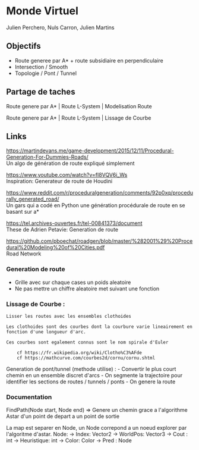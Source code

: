 # Monde Virtuel

Julien Perchero, Nuls Carron, Julien Martins


## Objectifs

- Route generee par A* + route subsidiaire en perpendiculaire
- Intersection / Smooth
- Topologie / Pont / Tunnel

## Partage de taches

Route genere par A* | Route L-System | Modelisation Route

Route genere par A* | Route L-System | Lissage de Courbe

## Links
https://martindevans.me/game-development/2015/12/11/Procedural-Generation-For-Dummies-Roads/ \
Un algo de génération de route expliqué simplement

https://www.youtube.com/watch?v=fI8VQV6i_Ws \
Inspiration: Generateur de route de Houdini 

https://www.reddit.com/r/proceduralgeneration/comments/92p0xq/procedurally_generated_road/ \
Un gars qui a codé en Python une génération procédurale de route en se basant sur a*

https://tel.archives-ouvertes.fr/tel-00841373/document \
These de Adrien Petavie: Generation de route

https://github.com/pboechat/roadgen/blob/master/%282001%29%20Procedural%20Modeling%20of%20Cities.pdf \
Road Network 

### Generation de route

- Grille avec sur chaque cases un poids aleatoire
- Ne pas mettre un chiffre aleatoire met suivant une fonction

### Lissage de Courbe :

    Lisser les routes avec les ensembles clothoides

    Les clothoides sont des courbes dont la courbure varie lineairement en fonction d'une longueur d'arc.

    Ces courbes sont egalement connus sont le nom spirale d'Euler

        cf https://fr.wikipedia.org/wiki/Clotho%C3%AFde
        cf https://mathcurve.com/courbes2d/cornu/cornu.shtml

Generation de pont/tunnel (methode utilise) :
    - Convertir le plus court chemin en un ensemble discret d'arcs 
    - On segmente la trajectoire pour identifier les sections de routes / tunnels / ponts
    - On genere la route

### Documentation

FindPath(Node start, Node end) => Genere un chemin grace a l'algorithme Astar d'un point de depart a un point de sortie

La map est separer en Node, un Node correpond a un noeud explorer par l'algoritme d'astar.
Node:
    -> Index: Vector2
    -> WorldPos: Vector3
    -> Cout : int
    -> Heuristique: int
    -> Color: Color
    -> Pred : Node